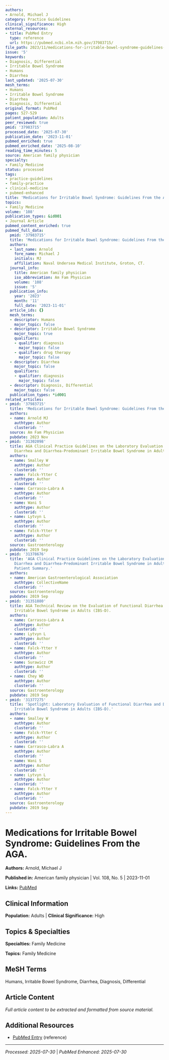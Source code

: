 ```yaml
---
authors:
- Arnold, Michael J
category: Practice Guidelines
clinical_significance: High
external_resources:
- title: PubMed Entry
  type: reference
  url: https://pubmed.ncbi.nlm.nih.gov/37983715/
file_path: 2023/11/medications-for-irritable-bowel-syndrome-guidelines-from-the.md
issue: '5'
keywords:
- Diagnosis, Differential
- Irritable Bowel Syndrome
- Humans
- Diarrhea
last_updated: '2025-07-30'
mesh_terms:
- Humans
- Irritable Bowel Syndrome
- Diarrhea
- Diagnosis, Differential
original_format: PubMed
pages: 527-529
patient_population: Adults
peer_reviewed: true
pmid: '37983715'
processed_date: '2025-07-30'
publication_date: '2023-11-01'
pubmed_enriched: true
pubmed_enriched_date: '2025-08-10'
reading_time_minutes: 5
source: American family physician
specialty:
- Family Medicine
status: processed
tags:
- practice-guidelines
- family-practice
- clinical-medicine
- pubmed-enhanced
title: 'Medications for Irritable Bowel Syndrome: Guidelines From the AGA.'
topics:
- Family Medicine
volume: '108'
publication_types: &id001
- Journal Article
pubmed_content_enriched: true
pubmed_full_data:
  pmid: '37983715'
  title: 'Medications for Irritable Bowel Syndrome: Guidelines From the AGA.'
  authors:
  - last_name: Arnold
    fore_name: Michael J
    initials: MJ
    affiliation: Naval Undersea Medical Institute, Groton, CT.
  journal_info:
    title: American family physician
    iso_abbreviation: Am Fam Physician
    volume: '108'
    issue: '5'
  publication_info:
    year: '2023'
    month: '11'
    full_date: '2023-11-01'
  article_ids: {}
  mesh_terms:
  - descriptor: Humans
    major_topic: false
  - descriptor: Irritable Bowel Syndrome
    major_topic: true
    qualifiers:
    - qualifier: diagnosis
      major_topic: false
    - qualifier: drug therapy
      major_topic: false
  - descriptor: Diarrhea
    major_topic: false
    qualifiers:
    - qualifier: diagnosis
      major_topic: false
  - descriptor: Diagnosis, Differential
    major_topic: false
  publication_types: *id001
related_articles:
- pmid: '37983715'
  title: 'Medications for Irritable Bowel Syndrome: Guidelines From the AGA.'
  authors:
  - name: Arnold MJ
    authtype: Author
    clusterid: ''
  source: Am Fam Physician
  pubdate: 2023 Nov
- pmid: '31302098'
  title: AGA Clinical Practice Guidelines on the Laboratory Evaluation of Functional
    Diarrhea and Diarrhea-Predominant Irritable Bowel Syndrome in Adults (IBS-D).
  authors:
  - name: Smalley W
    authtype: Author
    clusterid: ''
  - name: Falck-Ytter C
    authtype: Author
    clusterid: ''
  - name: Carrasco-Labra A
    authtype: Author
    clusterid: ''
  - name: Wani S
    authtype: Author
    clusterid: ''
  - name: Lytvyn L
    authtype: Author
    clusterid: ''
  - name: Falck-Ytter Y
    authtype: Author
    clusterid: ''
  source: Gastroenterology
  pubdate: 2019 Sep
- pmid: '31378676'
  title: 'AGA Clinical Practice Guidelines on the Laboratory Evaluation of Functional
    Diarrhea and Diarrhea-Predominant Irritable Bowel Syndrome in Adults (IBS-D):
    Patient Summary.'
  authors:
  - name: American Gastroenterological Association
    authtype: CollectiveName
    clusterid: ''
  source: Gastroenterology
  pubdate: 2019 Sep
- pmid: '31351880'
  title: AGA Technical Review on the Evaluation of Functional Diarrhea and Diarrhea-Predominant
    Irritable Bowel Syndrome in Adults (IBS-D).
  authors:
  - name: Carrasco-Labra A
    authtype: Author
    clusterid: ''
  - name: Lytvyn L
    authtype: Author
    clusterid: ''
  - name: Falck-Ytter Y
    authtype: Author
    clusterid: ''
  - name: Surawicz CM
    authtype: Author
    clusterid: ''
  - name: Chey WD
    authtype: Author
    clusterid: ''
  source: Gastroenterology
  pubdate: 2019 Sep
- pmid: '31377275'
  title: 'Spotlight: Laboratory Evaluation of Functional Diarrhea and Diarrhea-Predominant
    Irritable Bowel Syndrome in Adults (IBS-D).'
  authors:
  - name: Smalley W
    authtype: Author
    clusterid: ''
  - name: Falck-Ytter C
    authtype: Author
    clusterid: ''
  - name: Carrasco-Labra A
    authtype: Author
    clusterid: ''
  - name: Wani S
    authtype: Author
    clusterid: ''
  - name: Lytvyn L
    authtype: Author
    clusterid: ''
  - name: Falck-Ytter Y
    authtype: Author
    clusterid: ''
  source: Gastroenterology
  pubdate: 2019 Sep
---
```


# Medications for Irritable Bowel Syndrome: Guidelines From the AGA.

**Authors:** Arnold, Michael J

**Published in:** American family physician | Vol. 108, No. 5 | 2023-11-01

**Links:** [PubMed](https://pubmed.ncbi.nlm.nih.gov/37983715/)

## Clinical Information

**Population:** Adults | **Clinical Significance:** High

## Topics & Specialties

**Specialties:** Family Medicine

**Topics:** Family Medicine

## MeSH Terms

Humans, Irritable Bowel Syndrome, Diarrhea, Diagnosis, Differential

## Article Content

*Full article content to be extracted and formatted from source material.*

## Additional Resources

- [PubMed Entry](https://pubmed.ncbi.nlm.nih.gov/37983715/) (reference)

---

*Processed: 2025-07-30* | *PubMed Enhanced: 2025-07-30*
